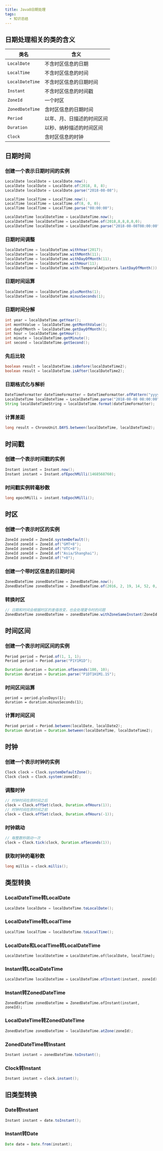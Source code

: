 ```yaml
---
title: Java8日期处理
tags: 
  - 知识总结
---
```


## 日期处理相关的类的含义

<!--more-->

| 类名            | 含义                       |
| --------------- | -------------------------- |
| `LocalDate`     | 不含时区信息的日期         |
| `LocalTime`     | 不含时区信息的时间         |
| `LocalDateTime` | 不含时区信息的日期时间     |
| `Instant`       | 不含时区信息的时间戳       |
| `ZoneId`        | 一个时区                   |
| `ZonedDateTime` | 含时区信息的日期时间       |
| `Period`        | 以年、月、日描述的时间区间 |
| `Duration`      | 以秒、纳秒描述的时间区间   |
| `Clock`         | 含时区信息的时钟           |

## 日期时间

### 创建一个表示日期时间的实例

```java
LocalDate localDate = LocalDate.now();
LocalDate localDate = LocalDate.of(2018, 8, 8);
LocalDate localDate = LocalDate.parse("2018-08-08");

LocalTime localTime = LocalTime.now();
LocalTime localTime = LocalTime.of(8, 0, 0);
LocalTime localTime = LocalTime.parse("08:00:00");

LocalDateTime localDateTime = LocalDateTime.now();
LocalDateTime localDateTime = LocalDateTime.of(2018,8,8,8,0,0);
LocalDateTime localDateTime = LocalDateTime.parse("2018-08-08T08:00:00");
```

### 日期时间调整

```java
localDateTime = localDateTime.withYear(2017);
localDateTime = localDateTime.withMonth(11);
localDateTime = localDateTime.withDayOfMonth(11);
localDateTime = localDateTime.withHour(11);
localDateTime = localDateTime.with(TemporalAdjusters.lastDayOfMonth());
```

### 日期时间运算

```java
localDateTime = localDateTime.plusMonths(1);
localDateTime = localDateTime.minusSeconds(1);
```

### 日期时间分解

```java
int year = localDateTime.getYear();
int monthValue = localDateTime.getMonthValue();
int dayOfMonth = localDateTime.getDayOfMonth();
int hour = localDateTime.getHour();
int minute = localDateTime.getMinute();
int second = localDateTime.getSecond();
```

### 先后比较

```java
boolean result = localDateTime.isBefore(localDateTime2);
boolean result = localDateTime.isAfter(localDateTime2);
```

### 日期格式化与解析

```java
DateTimeFormatter dateTimeFormatter = DateTimeFormatter.ofPattern("yyyy-MM-dd HH:mm:ss");
LocalDateTime localDateTime = LocalDateTime.parse("2018-08-08 08:00:00", dateTimeFormatter);
String localDateTimeString = localDateTime.format(dateTimeFormatter);
```

### 计算差距

```java
long result = ChronoUnit.DAYS.between(localDateTime, localDateTime2);
```

## 时间戳

### 创建一个表示时间戳的实例

```java
Instant instant = Instant.now();
Instant instant = Instant.ofEpochMilli(1468568760);
```

### 时间戳实例转毫秒数

```java
long epochMilli = instant.toEpochMilli();
```

## 时区

### 创建一个表示时区的实例

```java
ZoneId zoneId = ZoneId.systemDefault();
ZoneId zoneId = ZoneId.of("GMT+8");
ZoneId zoneId = ZoneId.of("UTC+8");
ZoneId zoneId = ZoneId.of("Asia/Shanghai");
ZoneId zoneId = ZoneId.of("+8");
```

### 创建一个带时区信息的日期时间

```java
ZonedDateTime zonedDateTime = ZonedDateTime.now();
ZonedDateTime zonedDateTime = ZonedDateTime.of(2016, 2, 19, 14, 52, 0, 0, ZoneId.of("GMT+8"));
```

### 转换时区

```java
// 日期和时间会根据时区的差值改变，也会处理夏令时的问题
ZonedDateTime zonedDateTime = zonedDateTime.withZoneSameInstant(ZoneId.of("GMT+1"));
```

## 时间区间

### 创建一个表示时间区间的实例

```java
Period period = Period.of(1, 1, 1);
Period period = Period.parse("P1Y1M1D");

Duration duration = Duration.ofSeconds(100, 10);
Duration duration = Duration.parse("P1DT1H1M1.1S");
```

### 时间区间运算

```
period = period.plusDays(1);
duration = duration.minusSeconds(1);
```

### 计算时间区间

```java
Period period = Period.between(localDate, localDate2);
Duration duration = Duration.between(localDateTime, localDateTime2);
```

## 时钟

### 创建一个表示时钟的实例

```java
Clock clock = Clock.systemDefaultZone();
Clock clock = Clock.system(zoneId);
```

### 调整时钟

```java
// 时钟时间在原时间之后
clock = Clock.offSet(clock, Duration.ofHours(1));
// 时钟时间在原时间之前
clock = Clock.offSet(clock, Duration.ofHours(-1));
```

### 时钟跳动

```java
// 每整数秒跳动一次
clock = Clock.tick(clock, Duration.ofSeconds(1));
```

### 获取时钟的毫秒数

```java
long millis = clock.millis();
```

## 类型转换

### LocalDateTime转LocalDate

```java
LocalDate localDate = localDateTime.toLocalDate();
```

### LocalDateTime转LocalTime

```java
LocalTime localTime = localDateTime.toLocalTime();
```

### LocalDate和LocalTime转LocalDateTime

```
LocalDateTime localDateTime = LocalDateTime.of(localDate, localTime);
```

### Instant转LocalDateTime

```java
LocalDateTime localDateTime = LocalDateTime.ofInstant(instant, zoneId);
```

### Instant转ZonedDateTime

```
ZonedDateTime zonedDateTime = ZonedDateTime.ofInstant(instant, zoneId);
```

### LocalDateTime转ZonedDateTime

```java
ZonedDateTime zonedDateTime = localDateTime.atZone(zoneId);
```

### ZonedDateTime转Instant

```java
Instant instant = zonedDateTime.toInstant();
```

### Clock转Instant

```java
Instant instant = clock.instant();
```

## 旧类型转换

### Date转Instant

```java
Instant instant = date.toInstant();
```

### Instant转Date

```java
Date date = Date.from(instant);
```

